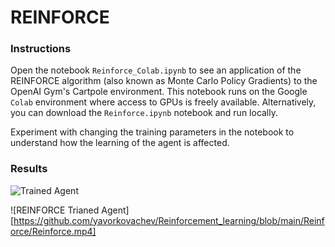 [//]: # (Image References)

[image1]: https://user-images.githubusercontent.com/10624937/42135683-dde5c6f0-7d13-11e8-90b1-8770df3e40cf.gif "Trained Agent"

# REINFORCE

### Instructions

Open the notebook `Reinforce_Colab.ipynb` to see an application of the REINFORCE algorithm (also known as Monte Carlo Policy Gradients) to the OpenAI Gym's Cartpole environment. This notebook runs on the Google `Colab` environment where access to GPUs is freely available. Alternatively, you can download the `Reinforce.ipynb` notebook and run locally.

Experiment with changing the training parameters in the notebook to understand how the learning of the agent is affected.

### Results

![Trained Agent][image1]

![REINFORCE Trianed Agent][https://github.com/yavorkovachev/Reinforcement_learning/blob/main/Reinforce/Reinforce.mp4]
